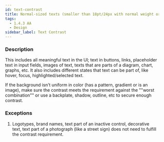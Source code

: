 ```yaml
---
id: text-contrast
title: Normal-sized texts (smaller than 18pt/24px with normal weight or 14pt/18.66px in bold) shall have a contrast of 4.5:1 against the background
tags:
  - 1.4.3 AA
  - Design
sidebar_label: Text Contrast
---
```


### Description

This includes all meaningful text in the UI; text in buttons, links, placeholder text in input fields, images of text, texts that are parts of a diagram, chart, graphs, etc. It also includes different states that text can be part of, like hover, focus, highlighted/selected text.

If the background isn't uniform in color (has a pattern, gradient or is an image), make sure the contrast meets the requirement against the ""worst combination"" or use a backplate, shadow, outline, etc to secure enough contrast.

### Exceptions

1. Logotypes, brand names, text part of an inactive control, decorative text, text part of a photograph (like a street sign) does not need to fulfill the contrast requirement.
